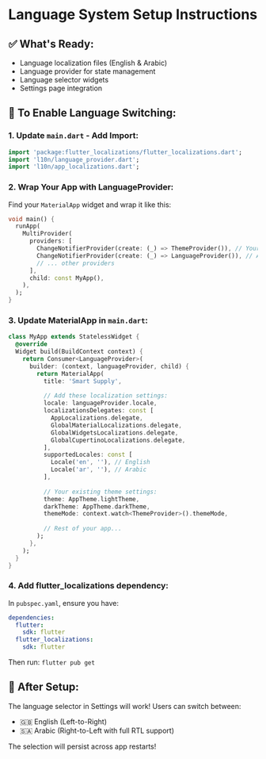 # Language System Setup Instructions

## ✅ What's Ready:
- Language localization files (English & Arabic)
- Language provider for state management  
- Language selector widgets
- Settings page integration

## 🔧 To Enable Language Switching:

### 1. Update `main.dart` - Add Import:
```dart
import 'package:flutter_localizations/flutter_localizations.dart';
import 'l10n/language_provider.dart';
import 'l10n/app_localizations.dart';
```

### 2. Wrap Your App with LanguageProvider:

Find your `MaterialApp` widget and wrap it like this:

```dart
void main() {
  runApp(
    MultiProvider(
      providers: [
        ChangeNotifierProvider(create: (_) => ThemeProvider()), // Your existing provider
        ChangeNotifierProvider(create: (_) => LanguageProvider()), // Add this
        // ... other providers
      ],
      child: const MyApp(),
    ),
  );
}
```

### 3. Update MaterialApp in `main.dart`:

```dart
class MyApp extends StatelessWidget {
  @override
  Widget build(BuildContext context) {
    return Consumer<LanguageProvider>(
      builder: (context, languageProvider, child) {
        return MaterialApp(
          title: 'Smart Supply',
          
          // Add these localization settings:
          locale: languageProvider.locale,
          localizationsDelegates: const [
            AppLocalizations.delegate,
            GlobalMaterialLocalizations.delegate,
            GlobalWidgetsLocalizations.delegate,
            GlobalCupertinoLocalizations.delegate,
          ],
          supportedLocales: const [
            Locale('en', ''), // English
            Locale('ar', ''), // Arabic
          ],
          
          // Your existing theme settings:
          theme: AppTheme.lightTheme,
          darkTheme: AppTheme.darkTheme,
          themeMode: context.watch<ThemeProvider>().themeMode,
          
          // Rest of your app...
        );
      },
    );
  }
}
```

### 4. Add flutter_localizations dependency:

In `pubspec.yaml`, ensure you have:
```yaml
dependencies:
  flutter:
    sdk: flutter
  flutter_localizations:
    sdk: flutter
```

Then run: `flutter pub get`

## 🎉 After Setup:

The language selector in Settings will work! Users can switch between:
- 🇬🇧 English (Left-to-Right)
- 🇸🇦 Arabic (Right-to-Left with full RTL support)

The selection will persist across app restarts!
